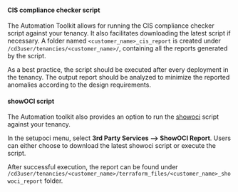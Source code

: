 #### CIS compliance checker script

The Automation Toolkit allows for running the CIS compliance checker script against your tenancy. It also facilitates downloading the latest script if necessary. A folder named ```<customer_name>_cis_report``` is created under ```/cd3user/tenancies/<customer_name>/```, containing all the reports generated by the script.

As a best practice, the script should be executed after every deployment in the tenancy. The output report should be analyzed to minimize the reported anomalies according to the design requirements.

#### showOCI script

The Automation toolkit also provides an option to run the [showoci](https://github.com/adizohar/showoci) script against your tenancy.

In the setupoci menu, select **3rd Party Services --> ShowOCI Report**. Users can either choose to download the latest showoci script or execute the script. 

After successful execution, the report can be found under ```/cd3user/tenancies/<customer_name>/terraform_files/<customer_name>_showoci_report``` folder. 

